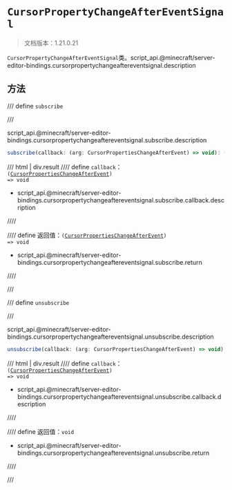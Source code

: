 # `CursorPropertyChangeAfterEventSignal`

> 文档版本：1.21.0.21

`CursorPropertyChangeAfterEventSignal`类。script_api.@minecraft/server-editor-bindings.cursorpropertychangeaftereventsignal.description

## 方法

/// define
`subscribe`


///

script_api.@minecraft/server-editor-bindings.cursorpropertychangeaftereventsignal.subscribe.description

```js
subscribe(callback: (arg: CursorPropertiesChangeAfterEvent) => void): (arg: CursorPropertiesChangeAfterEvent) => void
```

/// html | div.result
//// define
`callback`：<code>(<a href="../cursorpropertieschangeafterevent/">CursorPropertiesChangeAfterEvent</a>) =&gt; void</code>

- script_api.@minecraft/server-editor-bindings.cursorpropertychangeaftereventsignal.subscribe.callback.description


////

//// define
返回值：<code>(<a href="../cursorpropertieschangeafterevent/">CursorPropertiesChangeAfterEvent</a>) =&gt; void</code>

- script_api.@minecraft/server-editor-bindings.cursorpropertychangeaftereventsignal.subscribe.return


////

///


/// define
`unsubscribe`


///

script_api.@minecraft/server-editor-bindings.cursorpropertychangeaftereventsignal.unsubscribe.description

```js
unsubscribe(callback: (arg: CursorPropertiesChangeAfterEvent) => void): void
```

/// html | div.result
//// define
`callback`：<code>(<a href="../cursorpropertieschangeafterevent/">CursorPropertiesChangeAfterEvent</a>) =&gt; void</code>

- script_api.@minecraft/server-editor-bindings.cursorpropertychangeaftereventsignal.unsubscribe.callback.description


////

//// define
返回值：`void`

- script_api.@minecraft/server-editor-bindings.cursorpropertychangeaftereventsignal.unsubscribe.return


////

///

